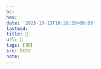 ```yaml
---
bc:
hex:
date: '2025-10-13T10:28:29+08:00'
lastmod:
title: 􃖀
url: 􃖀
tags: [襢]
src: DCCV
note:
---
```

